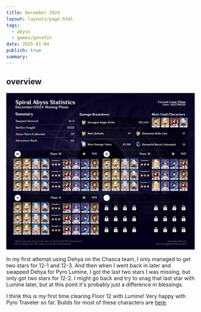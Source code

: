 ```yaml
---
title: December 2024
layout: layouts/page.html
tags:
  - abyss
  - games/genshin
date: 2025-01-04
publish: true
summary: 
---
```

## overview
![Abyss Overview](./photos/12-24_abyss.png)

In my first attempt using Dehya on the Chasca team, I only managed to get two stars for 12-1 and 12-3. And then when I went back in later and swapped Dehya for Pyro Lumine, I got the last two stars I was missing, but only got two stars for 12-2. I might go back and try to snag that last star with Lumine later, but at this point it's probably just a difference in blessings.

I think this is my first time clearing Floor 12 with Lumine! Very happy with Pyro Traveler so far. Builds for most of these characters are [here](https://enka.network/u/jillian/4CmScP/10000007/1426132/).